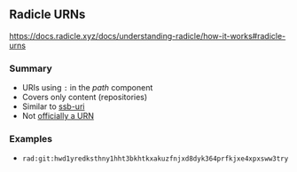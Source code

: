 ## Radicle URNs

https://docs.radicle.xyz/docs/understanding-radicle/how-it-works#radicle-urns

### Summary

- URIs using `:` in the _path_ component
- Covers only content (repositories)
- Similar to [ssb-uri](./ssb-uri.md)
- Not [officially a URN](https://www.iana.org/assignments/urn-namespaces/urn-namespaces.xhtml)

### Examples

- `rad:git:hwd1yredksthny1hht3bkhtkxakuzfnjxd8dyk364prfkjxe4xpxsww3try`